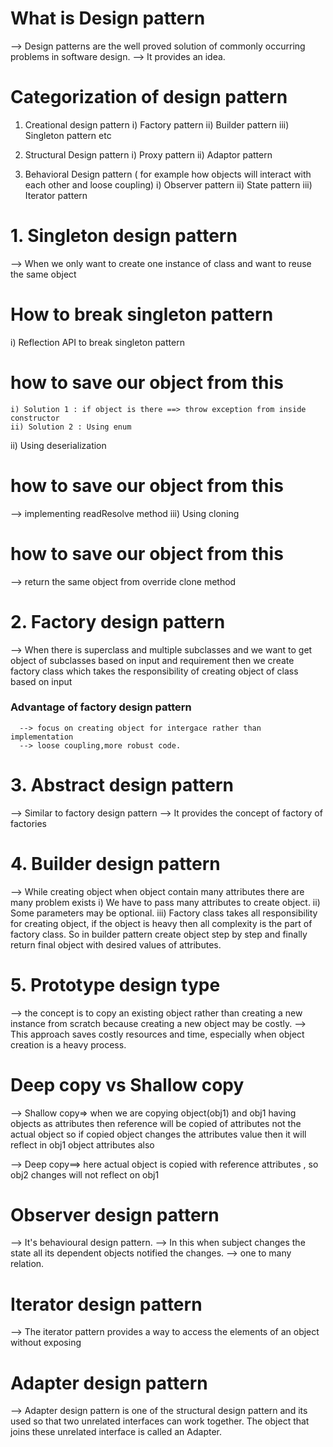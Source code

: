 # What is Design pattern
--> Design patterns are the well proved solution of commonly occurring problems in software design.
--> It provides an idea.

# Categorization of design pattern
1) Creational design pattern
   i) Factory pattern
   ii) Builder pattern
   iii) Singleton pattern etc 
2) Structural Design pattern 
   i) Proxy pattern
   ii) Adaptor pattern

3) Behavioral Design pattern ( for example how objects will interact with each other and loose coupling) 
   i) Observer pattern
   ii) State pattern
   iii) Iterator pattern

# 1. Singleton design pattern
--> When we only want to create one instance of class and want to reuse the same object

# How to break singleton pattern 
i) Reflection API to break singleton pattern
  # how to save our object from this 
    i) Solution 1 : if object is there ==> throw exception from inside constructor 
    ii) Solution 2 : Using enum 
ii) Using deserialization 
   # how to save our object from this 
   --> implementing readResolve method 
iii) Using cloning
   # how to save our object from this
   --> return the same object from override clone method 

# 2. Factory design pattern
--> When there is superclass and multiple subclasses and we want to get object of subclasses based on input and 
    requirement then we create factory class which takes the responsibility of creating object of class based on input

   ### Advantage of factory design pattern 
      --> focus on creating object for intergace rather than implementation 
      --> loose coupling,more robust code.

# 3. Abstract design pattern
--> Similar to factory design pattern 
--> It provides the concept of factory of factories 

# 4. Builder design pattern
--> While creating object when object contain many attributes there are many problem exists
   i) We have to pass many attributes to create object.
   ii) Some parameters may be optional.
   iii) Factory class takes all responsibility for creating object, if the object is heavy then all complexity 
        is the part of factory class.
  So in builder pattern create object step by step and finally return final object with desired values of attributes.

# 5. Prototype design type
--> the concept is to copy an existing object rather than creating a new instance from scratch because creating a new 
    object may be costly.
--> This approach saves costly resources and time, especially when object creation is a heavy process.


# Deep copy vs Shallow copy
--> Shallow copy=> when we are copying object(obj1) and obj1 having objects as attributes then reference will be copied
    of attributes not the actual object so if copied object changes the attributes value then it will reflect in obj1
    object attributes also 

--> Deep copy==> here actual object is copied with reference attributes , so obj2 changes will not reflect on obj1


# Observer design pattern 
--> It's behavioural design pattern.
--> In this when subject changes the state all its dependent objects notified the changes.
--> one to many relation.

# Iterator design pattern
--> The iterator pattern provides a way to access the elements of an object without exposing 

# Adapter design pattern 
--> Adapter design pattern is one of the structural design pattern and its used so that two unrelated interfaces can
    work together. The object that joins these unrelated interface is called an Adapter.


  


